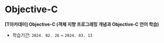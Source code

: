 # Objective-C

**[T아카데미] Objective-C (객체 지향 프로그래밍 개념과 Objective-C 언어 학습)**
- 학습기간: `2024. 02. 26` ~ `2024. 03. 13`
